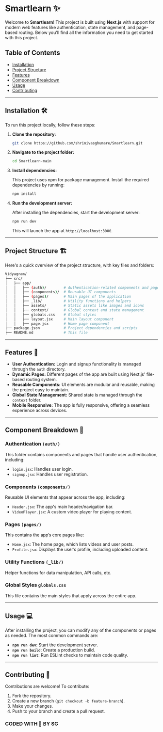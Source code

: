 # Smartlearn ✨

Welcome to **Smartlearn**! This project is built using **Next.js** with support for modern web features like authentication, state management, and page-based routing. Below you'll find all the information you need to get started with this project.

## Table of Contents

- [Installation](#installation-%EF%B8%8F)
- [Project Structure](#project-structure-%EF%B8%8F)
- [Features](#features-)
- [Component Breakdown](#component-breakdown-)
- [Usage](#usage-)
- [Contributing](#contributing-)

---

## Installation 🛠️

To run this project locally, follow these steps:

1. **Clone the repository:**

    ```bash
    git clone https://github.com/shrinivasghumare/Smartlearn.git
    ```

2. **Navigate to the project folder:**

    ```bash
    cd Smartlearn-main
    ```

3. **Install dependencies:**

    This project uses npm for package management. Install the required dependencies by running:

    ```bash
    npm install
    ```

4. **Run the development server:**

    After installing the dependencies, start the development server:

    ```bash
    npm run dev
    ```

    This will launch the app at `http://localhost:3000`.

---

## Project Structure 🏗️

Here's a quick overview of the project structure, with key files and folders:

```bash
Vidyagram/
├── src/
│   ├── app/
│   │   ├── (auth)/        # Authentication-related components and pages
│   │   ├── (components)/  # Reusable UI components
│   │   ├── (pages)/       # Main pages of the application
│   │   ├── _lib/          # Utility functions and helpers
│   │   ├── assets/        # Static assets like images and icons
│   │   ├── context/       # Global context and state management
│   │   ├── globals.css    # Global styles
│   │   ├── layout.jsx     # Main layout component
│   │   ├── page.jsx       # Home page component
├── package.json           # Project dependencies and scripts
├── README.md              # This file
```

---

## Features 🚀

- **User Authentication:** Login and signup functionality is managed through the `auth` directory.
- **Dynamic Pages:** Different pages of the app are built using Next.js' file-based routing system.
- **Reusable Components:** UI elements are modular and reusable, making the project easy to maintain.
- **Global State Management:** Shared state is managed through the `context` folder.
- **Mobile Responsive:** The app is fully responsive, offering a seamless experience across devices.

---

## Component Breakdown 🧩

### Authentication `(auth/)`
This folder contains components and pages that handle user authentication, including:

- `login.jsx`: Handles user login.
- `signup.jsx`: Handles user registration.

### Components `(components/)`
Reusable UI elements that appear across the app, including:

- `Header.jsx`: The app's main header/navigation bar.
- `VideoPlayer.jsx`: A custom video player for playing content.

### Pages `(pages/)`
This contains the app’s core pages like:

- `Home.jsx`: The home page, which lists videos and user posts.
- `Profile.jsx`: Displays the user’s profile, including uploaded content.

### Utility Functions `(_lib/)`
Helper functions for data manipulation, API calls, etc.

### Global Styles `globals.css`
This file contains the main styles that apply across the entire app.

---

## Usage 💻

After installing the project, you can modify any of the components or pages as needed. The most common commands are:

- **`npm run dev`**: Start the development server.
- **`npm run build`**: Create a production build.
- **`npm run lint`**: Run ESLint checks to maintain code quality.

---

## Contributing 🤝

Contributions are welcome! To contribute:

1. Fork the repository.
2. Create a new branch (`git checkout -b feature-branch`).
3. Make your changes.
4. Push to your branch and create a pull request.

### CODED WITH 💖 BY SG
